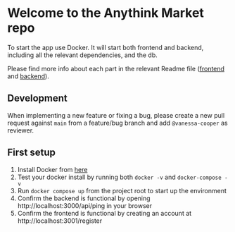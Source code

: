# Welcome to the Anythink Market repo

To start the app use Docker. It will start both frontend and backend, including all the relevant dependencies, and the db.

Please find more info about each part in the relevant Readme file ([frontend](frontend/readme.md) and [backend](backend/README.md)).

## Development

When implementing a new feature or fixing a bug, please create a new pull request against `main` from a feature/bug branch and add `@vanessa-cooper` as reviewer.

## First setup

1. Install Docker from [here](https://docs.docker.com/get-docker/)
2. Test your docker install by running both `docker -v` and `docker-compose -v`
3. Run `docker compose up` from the project root to start up the environment
4. Confirm the backend is functional by opening http://localhost:3000/api/ping in your browser
5. Confirm the frontend is functional by creating an account at http://localhost:3001/register
